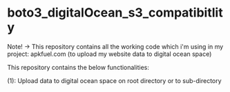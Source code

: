 # boto3_digitalOcean_s3_compatibitlity
Note! -> This repository contains all the working code which i'm using in my project: apkfuel.com (to upload my website data to digital ocean space)

This repository contains the below functionalities:

(1): Upload data to digital ocean space on root directory or to sub-directory
